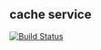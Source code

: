 ## cache service

[![Build Status](https://travis-ci.org/diorahman/cached.svg?branch=master)](https://travis-ci.org/diorahman/cached)

